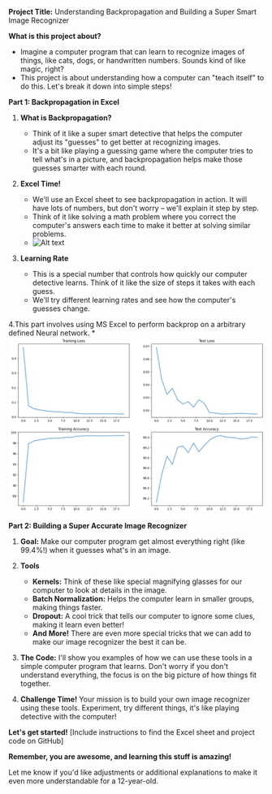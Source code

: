 
**Project Title:** Understanding Backpropagation and Building a Super Smart Image Recognizer

**What is this project about?**

* Imagine a computer program that can learn to recognize images of things, like cats, dogs, or handwritten numbers. Sounds kind of like magic, right? 
* This project is about understanding how a computer can "teach itself" to do this.  Let's break it down into simple steps!

**Part 1: Backpropagation in Excel**

1. **What is Backpropagation?** 
   * Think of it like a super smart detective that helps the computer adjust its "guesses" to get better at recognizing images.
   * It's a bit like playing a guessing game where the computer tries to tell what's in a picture, and backpropagation helps make those guesses smarter with each round.

2. **Excel Time!**
   * We'll use an Excel sheet to see backpropagation in action. It will have lots of numbers, but don't worry – we'll explain it step by step.
   * Think of it like solving a math problem where you correct the computer's answers each time to make it better at solving similar problems.
   * ![Alt text](Screenshot2.png)

3. **Learning Rate**
   * This is a special number that controls how quickly our computer detective learns. Think of it like the size of steps it takes with each guess.
   * We'll try different learning rates and see how the computer's guesses change.

4.This part involves using MS Excel to perform backprop on a arbitrary defined Neural network.
  *![Alt text](backprop.png)

**Part 2: Building a Super Accurate Image Recognizer**

1. **Goal:** Make our computer program get almost everything right (like 99.4%!) when it guesses what's in an image.

2. **Tools**
   * **Kernels:** Think of these like special magnifying glasses for our computer to look at details in the image.
   * **Batch Normalization:** Helps the computer learn in smaller groups, making things faster.
   * **Dropout:** A cool trick that tells our computer to ignore some clues, making it learn even better!
   * **And More!** There are even more special tricks that we can add to make our image recognizer the best it can be.

3. **The Code:** I'll show you examples of how we can use these tools in a simple computer program that learns. Don't worry if you don't understand everything, the focus is on the big picture of how things fit together.

4. **Challenge Time!** Your mission is to build your own image recognizer using these tools. Experiment, try different things, it's like playing detective with the computer! 



**Let's get started!** 
[Include instructions to find the Excel sheet and project code on GitHub] 

**Remember, you are awesome, and learning this stuff is amazing!** 
 
Let me know if you'd like adjustments or additional explanations to make it even more understandable for a 12-year-old. 
